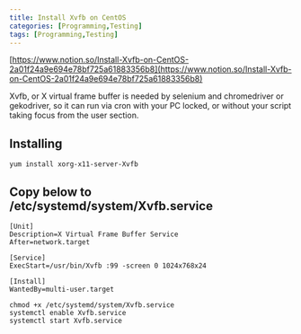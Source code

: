 ```yaml
---
title: Install Xvfb on CentOS
categories: [Programming,Testing]
tags: [Programming,Testing]
---
```


[https://www.notion.so/Install-Xvfb-on-CentOS-2a01f24a9e694e78bf725a61883356b8](https://www.notion.so/Install-Xvfb-on-CentOS-2a01f24a9e694e78bf725a61883356b8)


Xvfb, or X virtual frame buffer is needed by selenium and chromedriver or gekodriver, so it can run via cron with your PC locked, or without your script taking focus from the user section.


## Installing


```shell
yum install xorg-x11-server-Xvfb
```


## Copy below to /etc/systemd/system/Xvfb.service


```text
[Unit]
Description=X Virtual Frame Buffer Service
After=network.target

[Service]
ExecStart=/usr/bin/Xvfb :99 -screen 0 1024x768x24

[Install]
WantedBy=multi-user.target
```


```shell
chmod +x /etc/systemd/system/Xvfb.service
systemctl enable Xvfb.service
systemctl start Xvfb.service
```

